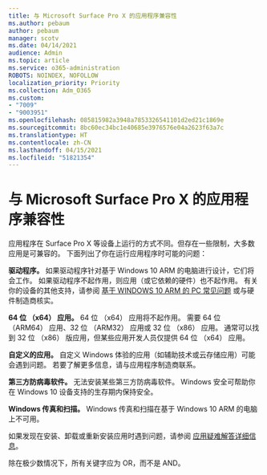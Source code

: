 ```yaml
---
title: 与 Microsoft Surface Pro X 的应用程序兼容性
ms.author: pebaum
author: pebaum
manager: scotv
ms.date: 04/14/2021
audience: Admin
ms.topic: article
ms.service: o365-administration
ROBOTS: NOINDEX, NOFOLLOW
localization_priority: Priority
ms.collection: Adm_O365
ms.custom:
- "7009"
- "9003951"
ms.openlocfilehash: 085815982a3948a7853326541101d2ed21c1869e
ms.sourcegitcommit: 8bc60ec34bc1e40685e3976576e04a2623f63a7c
ms.translationtype: HT
ms.contentlocale: zh-CN
ms.lasthandoff: 04/15/2021
ms.locfileid: "51821354"
---
```

# <a name="app-compatibility-with-microsoft-surface-pro-x"></a>与 Microsoft Surface Pro X 的应用程序兼容性

应用程序在 Surface Pro X 等设备上运行的方式不同。但存在一些限制，大多数应用是可兼容的。 下面列出了你在运行应用程序时可能的问题： 

**驱动程序。** 如果驱动程序针对基于 Windows 10 ARM 的电脑进行设计，它们将会工作。 如果驱动程序不起作用，则应用（或它依赖的硬件）也不起作用。 有关你的设备的其他支持，请参阅 [基于 WINDOWS 10 ARM 的 PC 常见问题](https://support.microsoft.com/windows/windows-10-arm-based-pcs-faq-477f51df-2e3b-f68f-31b0-06f5e4f8ebb5) 或与硬件制造商核实。

**64 位 （x64） 应用。** 64 位 （x64） 应用将不起作用。 需要 64 位 （ARM64） 应用、32 位 （ARM32） 应用或 32 位 （x86） 应用。 通常可以找到 32 位 （x86） 版应用，但某些应用开发人员仅提供 64 位 （x64） 应用。

**自定义的应用。** 自定义 Windows 体验的应用（如辅助技术或云存储应用）可能会遇到问题。 若要了解更多信息，请与应用程序制造商联系。

**第三方防病毒软件。** 无法安装某些第三方防病毒软件。 Windows 安全可帮助你在 Windows 10 设备支持的生存期内保持安全。

**Windows 传真和扫描。** Windows 传真和扫描在基于 Windows 10 ARM 的电脑上不可用。

如果发现在安装、卸载或重新安装应用时遇到问题，请参阅 [应用疑难解答详细信息](https://docs.microsoft.com/troubleshoot/mem/intune/troubleshoot-app-install#app-troubleshooting-details)。

除在极少数情况下，所有关键字应为 OR，而不是 AND。